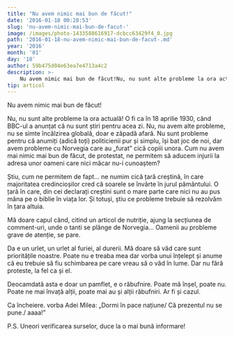 ```yaml
---
title: "Nu avem nimic mai bun de făcut!"
date: '2016-01-18 00:28:53'
slug: 'nu-avem-nimic-mai-bun-de-facut-'
image: /images/photo-1433588616917-dcbcc63429f4_0.jpg
path: '2016-01-18-nu-avem-nimic-mai-bun-de-facut-.md'
year: '2016'
month: '01'
day: '18'
author: 59b475d04e63ea7e4713a4c2
description: >-
    Nu avem nimic mai bun de făcut!Nu, nu sunt alte probleme la ora actuală! O fi ca în 18 aprilie 1930, când BBC-ul a anunțat că nu sunt știri pentru acea zi. Nu, nu avem alte probleme, nu se simte încă
tip: articol
---
```

<div class="kg-card-markdown"><p>Nu avem nimic mai bun de făcut!</p>
<p>Nu, nu sunt alte probleme la ora actuală! O fi ca în 18 aprilie 1930, când BBC-ul a anunțat că nu sunt știri pentru acea zi. Nu, nu avem alte probleme, nu se simte încălzirea globală, doar e zăpadă afară. Nu sunt probleme pentru că anumiți (adică toți) politicienii pur și simplu, își bat joc de noi, dar avem probleme cu Norvegia care au „furat” cică copiii unora. Cum nu avem mai nimic mai bun de făcut, de protestat, ne permitem să aducem injurii la adresa unor oameni care nici măcar nu-i cunoaștem?</p>
<p>Știu, cum ne permitem de fapt... ne numim cică țară creștină, în care majoritatea credincioșilor cred că soarele se învârte în jurul pământului. O țară în care, din cei declarați creștini sunt o mare parte care nici nu au pus mâna pe o biblie în viața lor. Și totuși, știu ce probleme trebuie să rezolvăm în țara altuia.</p>
<p>Mă doare capul când, citind un articol de nutriție, ajung la secțiunea de comment-uri, unde o tanti se plânge de Norvegia… Oamenii au probleme grave de atenție, se pare.</p>
<p>Da e un urlet, un urlet al furiei, al durerii. Mă doare să văd care sunt prioritățile noastre. Poate nu e treaba mea dar vorba unui înțelept și anume că eu trebuie să fiu schimbarea pe care vreau să o văd în lume. Dar nu fără proteste, la fel ca și el.</p>
<p>Deocamdată asta e doar un pamflet, e o răbufnire. Poate mă înșel, poate nu. Poate ne mai învață alții, poate mai au și alții răbufniri. Ar fi și cazul.</p>
<p>Ca încheiere. vorba Adei Milea: „Dormi în pace națiune/ Că prezentul nu se pune./ aaaa!”</p>
<p>P.S. Uneori verificarea surselor, duce la o mai bună informare!</p>
<div> </div>
</div>
    